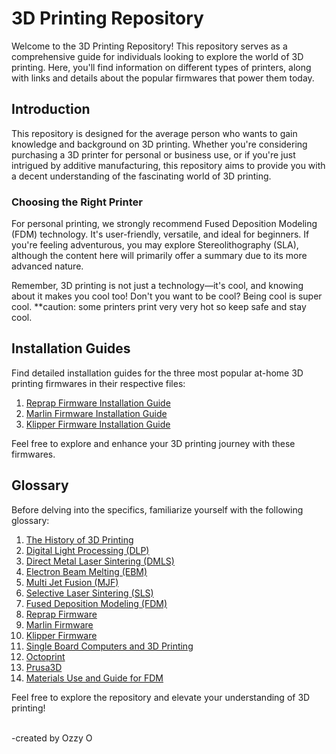 # 3D Printing Repository

Welcome to the 3D Printing Repository! This repository serves as a comprehensive guide for individuals looking to explore the world of 3D printing. Here, you'll find information on different types of printers, along with links and details about the popular firmwares that power them today.

## Introduction

This repository is designed for the average person who wants to gain knowledge and background on 3D printing. Whether you're considering purchasing a 3D printer for personal or business use, or if you're just intrigued by additive manufacturing, this repository aims to provide you with a decent understanding of the fascinating world of 3D printing.

### Choosing the Right Printer

For personal printing, we strongly recommend Fused Deposition Modeling (FDM) technology. It's user-friendly, versatile, and ideal for beginners. If you're feeling adventurous, you may explore Stereolithography (SLA), although the content here will primarily offer a summary due to its more advanced nature.

Remember, 3D printing is not just a technology—it's cool, and knowing about it makes you cool too! Don't you want to be cool? Being cool is super cool.
**caution: some printers print very very hot so keep safe and stay cool.

## Installation Guides

Find detailed installation guides for the three most popular at-home 3D printing firmwares in their respective files:

1. [Reprap Firmware Installation Guide](firmwares/reprap.md)
2. [Marlin Firmware Installation Guide](firmwares/marlin.md)
3. [Klipper Firmware Installation Guide](firmwares/klipper.md)

Feel free to explore and enhance your 3D printing journey with these firmwares.

## Glossary

Before delving into the specifics, familiarize yourself with the following glossary:

1. [The History of 3D Printing](history.md)
2. [Digital Light Processing (DLP)](printertype/dlp.md)
3. [Direct Metal Laser Sintering (DMLS)](printertype/dmls.md)
4. [Electron Beam Melting (EBM)](printertype/ebm.md)
5. [Multi Jet Fusion (MJF)](printertype/mjf.md)
6. [Selective Laser Sintering (SLS)](printertype/sls.md)
7. [Fused Deposition Modeling (FDM)](printertype/fdm.md)
8. [Reprap Firmware](firmwares/reprap.md)
9. [Marlin Firmware](firmwares/marlin.md)
10. [Klipper Firmware](firmwares/klipper.md)
11. [Single Board Computers and 3D Printing](integrations/sbc.md)
12. [Octoprint](integrations/octoprint.md)
13. [Prusa3D](prusa/prusa3d.md)
14. [Materials Use and Guide for FDM](materials/FDMmaterialguide.md)

Feel free to explore the repository and elevate your understanding of 3D printing!

</br>
-created by Ozzy O
